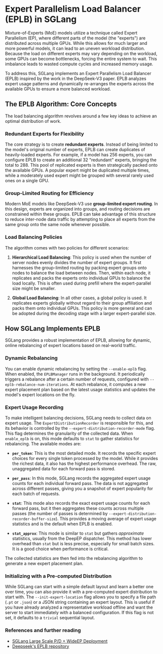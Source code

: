 # Expert Parallelism Load Balancer (EPLB) in SGLang

Mixture-of-Experts (MoE) models utilize a technique called Expert Parallelism (EP), where different parts of the model (the "experts") are distributed across multiple GPUs. While this allows for much larger and more powerful models, it can lead to an uneven workload distribution. Because the load on different experts may vary depending on the workload, some GPUs can become bottlenecks, forcing the entire system to wait. This imbalance leads to wasted compute cycles and increased memory usage.

To address this, SGLang implements an Expert Parallelism Load Balancer (EPLB) inspired by the work in the DeepSeek-V3 paper. EPLB analyzes expert usage patterns and dynamically re-arranges the experts across the available GPUs to ensure a more balanced workload.

## The EPLB Algorithm: Core Concepts

The load balancing algorithm revolves around a few key ideas to achieve an optimal distribution of work.

### Redundant Experts for Flexibility

The core strategy is to create **redundant experts**. Instead of being limited to the model's original number of experts, EPLB can create duplicates of heavily-loaded experts. For example, if a model has 256 experts, you can configure EPLB to create an additional 32 "redundant" experts, bringing the total to 288. This pool of replicated experts is then strategically packed onto the available GPUs. A popular expert might be duplicated multiple times, while a moderately used expert might be grouped with several rarely used ones on a single GPU.

### Group-Limited Routing for Efficiency

Modern MoE models like DeepSeek-V3 use **group-limited expert routing**. In this design, experts are organized into groups, and routing decisions are constrained within these groups. EPLB can take advantage of this structure to reduce inter-node data traffic by attempting to place all experts from the same group onto the same node whenever possible.

### Load Balancing Policies

The algorithm comes with two policies for different scenarios:

1.  **Hierarchical Load Balancing**: This policy is used when the number of server nodes evenly divides the number of expert groups. It first harnesses the group-limited routing by packing expert groups onto nodes to balance the load between nodes. Then, within each node, it replicates and packs the experts onto individual GPUs to balance the load locally. This is often used during prefill where the expert-parallel size might be smaller.

2.  **Global Load Balancing**: In all other cases, a global policy is used. It replicates experts globally without regard to their group affiliation and packs them onto individual GPUs. This policy is more general and can be adopted during the decoding stage with a larger expert-parallel size.

## How SGLang Implements EPLB

SGLang provides a robust implementation of EPLB, allowing for dynamic, online rebalancing of expert locations based on real-world traffic.

### Dynamic Rebalancing

You can enable dynamic rebalancing by setting the `--enable-eplb` flag. When enabled, the `EPLBManager` runs in the background. It periodically triggers a rebalance after a certain number of requests, configured with `--eplb-rebalance-num-iterations`. At each rebalance, it computes a new expert placement plan based on the latest usage statistics and updates the model's expert locations on the fly.

### Expert Usage Recording

To make intelligent balancing decisions, SGLang needs to collect data on expert usage. The `ExpertDistributionRecorder` is responsible for this, and its behavior is controlled by the `--expert-distribution-recorder-mode` flag. This flag determines the granularity of the collected data. When `enable_eplb` is on, this mode defaults to `stat` to gather statistics for rebalancing. The available modes are:

- **`per_token`**: This is the most detailed mode. It records the specific expert choices for every single token processed by the model. While it provides the richest data, it also has the highest performance overhead. The raw, unaggregated data for each forward pass is stored.

- **`per_pass`**: In this mode, SGLang records the aggregated expert usage counts for each individual forward pass. The data is not aggregated across different passes, giving you a snapshot of expert popularity for each batch of requests.

- **`stat`**: This mode also records the exact expert usage counts for each forward pass, but it then aggregates these counts across multiple passes (the number of passes is determined by `--expert-distribution-recorder-buffer-size`). This provides a moving average of expert usage statistics and is the default when EPLB is enabled.

- **`stat_approx`**: This mode is similar to `stat` but gathers _approximate_ statistics, usually from the DeepEP dispatcher. This method has lower overhead than `stat` but is less precise, especially for small batch sizes. It is a good choice when performance is critical.

The collected statistics are then fed into the rebalancing algorithm to generate a new expert placement plan.

### Initializing with a Pre-computed Distribution

While SGLang can start with a simple default layout and learn a better one over time, you can also provide it with a pre-computed expert distribution to start with. The `--init-expert-location` flag allows you to specify a file path (`.pt` or `.json`) or a JSON string containing an expert layout. This is useful if you have already analyzed a representative workload offline and want the server to start immediately with a balanced configuration. If this flag is not set, it defaults to a `trivial` sequential layout.

### References and further reading

- [SGLang Large Scale P/D + WideEP Deployment](https://lmsys.org/blog/2025-05-05-large-scale-ep/#expert-parallelism-load-balancer)
- [Deepseek's EPLB repository](https://github.com/deepseek-ai/EPLB)

